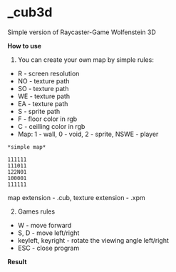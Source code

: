 # _cub3d
Simple version of Raycaster-Game Wolfenstein 3D

**How to use**

1. You can create your own map by simple rules:
- R  - screen resolution
- NO - texture path
- SO - texture path
- WE - texture path
- EA - texture path
- S  - sprite path
- F  - floor color in rgb
- C  - ceilling color in rgb
- Map: 1 - wall, 0 - void, 2 - sprite, NSWE - player

```
*simple map*

111111
111011
122N01
100001
111111
```

map extension - .cub, texture extension - .xpm

2. Games rules
- W - move forward
- S, D - move left/right
- keyleft, keyright - rotate the viewing angle left/right
- ESC - close program

**Result**


